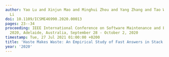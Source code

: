 ```yaml
---
author: Yao Lu and Xinjun Mao and Minghui Zhou and Yang Zhang and Tao Wang and Zude
  Li
doi: 10.1109/ICSME46990.2020.00013
pages: 23--34
proceeding: IEEE International Conference on Software Maintenance and Evolution, ICSME
  2020, Adelaide, Australia, September 28 - October 2, 2020
timestamp: Tue, 27 Jul 2021 01:00:00 +0200
title: 'Haste Makes Waste: An Empirical Study of Fast Answers in Stack Overflow'
year: '2020'
---
```

